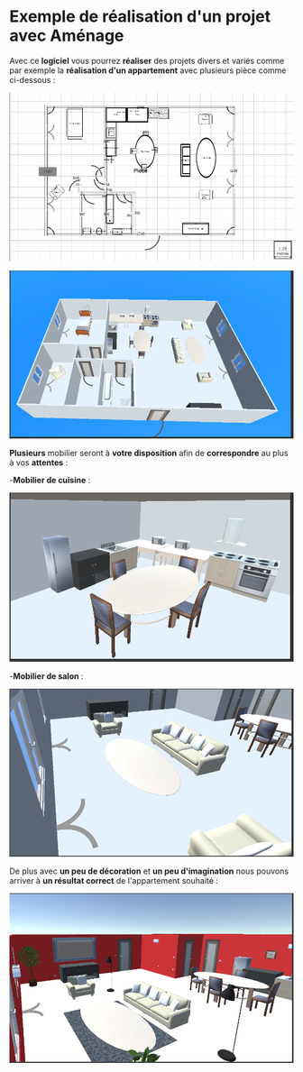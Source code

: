 # Exemple de réalisation d'un projet avec Aménage

Avec ce **logiciel** vous pourrez **réaliser** des projets divers et variés comme par exemple la **réalisation d'un appartement** avec plusieurs pièce comme ci-dessous :



![Vue 2D du projet](../.gitbook/assets/image%20%2825%29.png)

![Vue 3D du projet](../.gitbook/assets/image%20%2833%29.png)

**Plusieurs** mobilier seront à **votre disposition** afin de **correspondre** au plus à vos **attentes** : 

-**Mobilier de cuisine** :

![Capture d&apos;&#xE9;cran de la cuisine](../.gitbook/assets/image%20%2829%29.png)

-**Mobilier de salon** :

![Capture d&apos;&#xE9;cran du salon](../.gitbook/assets/image%20%287%29.png)

De plus avec **un peu de décoration** et **un peu d'imagination** nous pouvons arriver à **un résultat correct** de l'appartement souhaité : 

![Logement avec de la d&#xE9;coration](../.gitbook/assets/image%20%2824%29.png)



